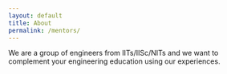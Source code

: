 ```yaml
---
layout: default
title: About
permalink: /mentors/
---
```


We are a group of engineers from IITs/IISc/NITs and we want to complement your engineering education using our experiences.
